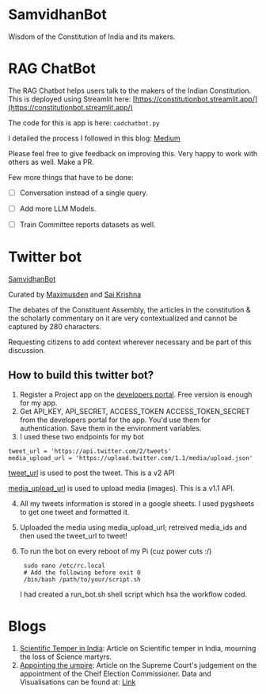 # SamvidhanBot
Wisdom of the Constitution of India and its makers.

# RAG ChatBot

The RAG Chatbot helps users talk to the makers of the Indian Constitution. This is deployed using Streamlit here: [https://constitutionbot.streamlit.app/](https://constitutionbot.streamlit.app/)

The code for this is app is here: `cadchatbot.py`

I detailed the process I followed in this blog: [Medium](https://medium.com/@saikrishna_17904/e9b75282c54f)

Please feel free to give feedback on improving this. Very happy to work with others as well. Make a PR.

Few more things that have to be done:
- [ ] Conversation instead of a single query.
- [ ] Add more LLM Models.
- [ ] Train Committee reports datasets as well.


# Twitter bot

[SamvidhanBot](https://twitter.com/SamvidhanBot)

Curated by [Maximusden](https://twitter.com/Maximusden) and [Sai Krishna](https://github.com/d-saikrishna)

The debates of the Constituent Assembly, the articles in the constitution & the scholarly commentary on it are very contextualized and cannot be captured by 280 characters.

Requesting citizens to add context wherever necessary and be part of this discussion.

## How to build this twitter bot?

1. Register a Project app on the [developers portal](https://developer.twitter.com/en/portal/dashboard). Free version is enough for my app.
2. Get API_KEY, API_SECRET, ACCESS_TOKEN ACCESS_TOKEN_SECRET from the developers portal for the app. You'd use them for authentication. Save them in the environment variables. 
3. I used these two endpoints for my bot
```
tweet_url = 'https://api.twitter.com/2/tweets'
media_upload_url = 'https://upload.twitter.com/1.1/media/upload.json'
```
[tweet_url](https://developer.twitter.com/en/docs/twitter-api/tweets/manage-tweets/api-reference/post-tweets) is used to post the tweet. This is a v2 API

[media_upload_url](https://developer.twitter.com/en/docs/twitter-api/v1/media/upload-media/api-reference/post-media-upload) is used to upload media (images). This is a v1.1 API.

4. All my tweets information is stored in a google sheets. I used pygsheets to get one tweet and formatted it.

5. Uploaded the media using media_upload_url; retreived media_ids and then used the tweet_url to tweet!

6. To run the bot on every reboot of my Pi (cuz power cuts :/)

        sudo nano /etc/rc.local
        # Add the following before exit 0
        /bin/bash /path/to/your/script.sh

    I had created a run_bot.sh shell script which hsa the workflow coded.

# Blogs
1. [Scientific Temper in India](https://samvidhanbot.substack.com/p/scientific-temper-in-india): Article on Scientific temper in India, mourning the loss of Science martyrs.  
2. [Appointing the umpire](https://samvidhanbot.substack.com/p/appointing-the-umpire): Article on the Supreme Court's judgement on the appointment of the Cheif Election Commissioner. Data and Visualisations can be found at: [Link](https://github.com/d-saikrishna/SamvidhanBot/tree/main/Blogs/ElectionCommission)
